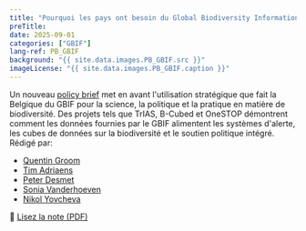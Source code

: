```yaml
---
title: "Pourquoi les pays ont besoin du Global Biodiversity Information Facility (GBIF): les enseignements de la Belgique"
preTitle: 
date: 2025-09-01
categories: ["GBIF"]
lang-ref: PB_GBIF
background: "{{ site.data.images.PB_GBIF.src }}"
imageLicense: "{{ site.data.images.PB_GBIF.caption }}"
---
```


Un nouveau [policy brief](https://doi.org/10.5281/zenodo.16890980) met en avant l'utilisation stratégique que fait la Belgique du GBIF pour la science, la politique et la pratique en matière de biodiversité. Des projets tels que TrIAS, B-Cubed et OneSTOP démontrent comment les données fournies par le GBIF alimentent les systèmes d'alerte, les cubes de données sur la biodiversité et le soutien politique intégré.
Rédigé par:

- [Quentin Groom](https://orcid.org/0000-0002-0596-5376)
- [Tim Adriaens](https://orcid.org/0000-0001-7268-4200)
- [Peter Desmet](https://orcid.org/0000-0002-8442-8025)
- [Sonia Vanderhoeven](https://orcid.org/0000-0002-6298-5373)
- [Nikol Yovcheva](https://knowledge4policy.ec.europa.eu/profile/nikol-yovcheva-5639_en)

🔗 [Lisez la note (PDF)](https://doi.org/10.5281/zenodo.16890980)
